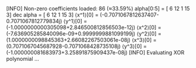 [INFO] Non-zero coefficients loaded: 86 (≈33.59%)
alpha[0:5] = [ 6 12  1 15  3]
dec alpha  = [ 6 12  1 15  3]
⟨x^1⟩[0] = (-0.7071067812637407-0.7071067812779834j)
⟨y^1⟩[0] = (-1.0000000000305098+2.846500812856503e-12j)
⟨x^2⟩[0] = (-7.636905285840096e-09+0.9999999881099199j)
⟨y^2⟩[0] = (1.0000000098845363+2.66082267503061e-08j)
⟨x^3⟩[0] = (0.7071067045687928-0.7071068428735108j)
⟨y^3⟩[0] = (-1.000000081683973+3.25891875909437e-08j)
[INFO] Evaluating XOR polynomial …
